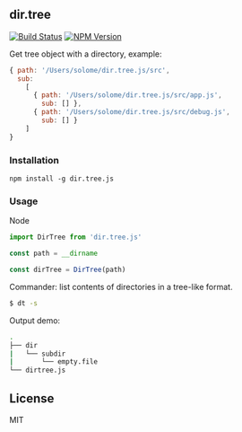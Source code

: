 

## dir.tree

[![Build Status](https://travis-ci.org/solome/dir.tree.js.svg)](https://travis-ci.org/solome/dir.tree.js)
[![NPM Version](http://img.shields.io/npm/v/dir.tree.js.svg?style=flat)](https://www.npmjs.com/package/dir.tree.js)

Get tree object with a directory, example:

```js
{ path: '/Users/solome/dir.tree.js/src',
  sub:
    [
      { path: '/Users/solome/dir.tree.js/src/app.js',
        sub: [] },
      { path: '/Users/solome/dir.tree.js/src/debug.js',
        sub: [] }
    ]
}
```

### Installation

```
npm install -g dir.tree.js
```

### Usage

Node

```js
import DirTree from 'dir.tree.js'

const path = __dirname

const dirTree = DirTree(path)

```

Commander: list contents of directories in a tree-like format.

```bash
$ dt -s
```

Output demo:

```bash
.
├── dir
|   └── subdir
|       └── empty.file
└── dirtree.js

```

## License

MIT

